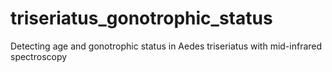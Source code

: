 # triseriatus_gonotrophic_status
Detecting age and gonotrophic status in Aedes triseriatus with mid-infrared spectroscopy
